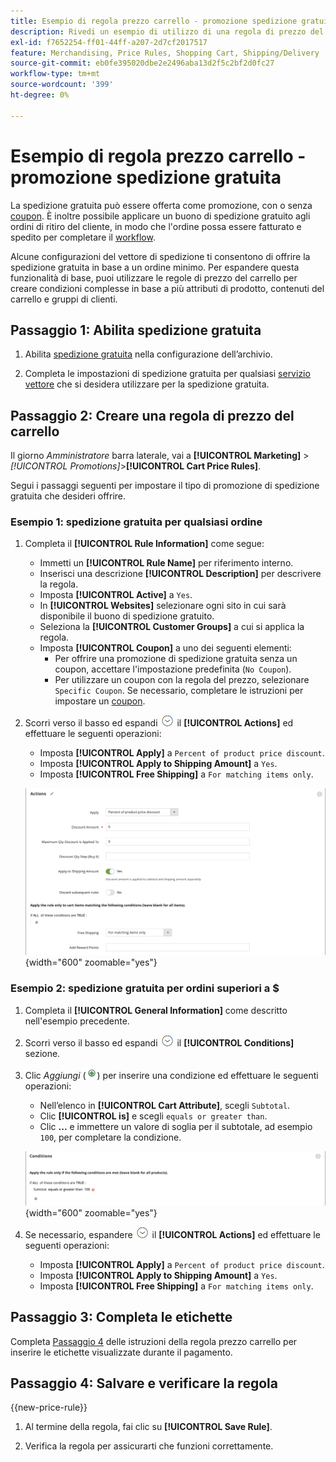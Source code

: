 ```yaml
---
title: Esempio di regola prezzo carrello - promozione spedizione gratuita
description: Rivedi un esempio di utilizzo di una regola di prezzo del carrello per offrire la spedizione gratuita.
exl-id: f7652254-ff01-44ff-a207-2d7cf2017517
feature: Merchandising, Price Rules, Shopping Cart, Shipping/Delivery
source-git-commit: eb0fe395020dbe2e2496aba13d2f5c2bf2d0fc27
workflow-type: tm+mt
source-wordcount: '399'
ht-degree: 0%

---
```


# Esempio di regola prezzo carrello - promozione spedizione gratuita

La spedizione gratuita può essere offerta come promozione, con o senza [coupon](price-rules-cart-coupon.md). È inoltre possibile applicare un buono di spedizione gratuito agli ordini di ritiro del cliente, in modo che l&#39;ordine possa essere fatturato e spedito per completare il [workflow](../stores-purchase/order-processing.md#order-workflow-and-processing).

Alcune configurazioni del vettore di spedizione ti consentono di offrire la spedizione gratuita in base a un ordine minimo. Per espandere questa funzionalità di base, puoi utilizzare le regole di prezzo del carrello per creare condizioni complesse in base a più attributi di prodotto, contenuti del carrello e gruppi di clienti.

## Passaggio 1: Abilita spedizione gratuita

1. Abilita [spedizione gratuita](../stores-purchase/shipping-free.md) nella configurazione dell’archivio.

1. Completa le impostazioni di spedizione gratuita per qualsiasi [servizio vettore](../stores-purchase/carriers.md) che si desidera utilizzare per la spedizione gratuita.

## Passaggio 2: Creare una regola di prezzo del carrello

Il giorno _Amministratore_ barra laterale, vai a **[!UICONTROL Marketing]** > _[!UICONTROL Promotions]_>**[!UICONTROL Cart Price Rules]**.

Segui i passaggi seguenti per impostare il tipo di promozione di spedizione gratuita che desideri offrire.

### Esempio 1: spedizione gratuita per qualsiasi ordine

1. Completa il **[!UICONTROL Rule Information]** come segue:

   - Immetti un **[!UICONTROL Rule Name]** per riferimento interno.
   - Inserisci una descrizione **[!UICONTROL Description]** per descrivere la regola.
   - Imposta **[!UICONTROL Active]** a `Yes`.
   - In **[!UICONTROL Websites]** selezionare ogni sito in cui sarà disponibile il buono di spedizione gratuito.
   - Seleziona la **[!UICONTROL Customer Groups]** a cui si applica la regola.
   - Imposta **[!UICONTROL Coupon]** a uno dei seguenti elementi:
      - Per offrire una promozione di spedizione gratuita senza un coupon, accettare l&#39;impostazione predefinita (`No Coupon`).
      - Per utilizzare un coupon con la regola del prezzo, selezionare `Specific Coupon`. Se necessario, completare le istruzioni per impostare un [coupon](price-rules-cart-coupon.md).

1. Scorri verso il basso ed espandi ![Selettore di espansione](../assets/icon-display-expand.png) il **[!UICONTROL Actions]** ed effettuare le seguenti operazioni:

   - Imposta **[!UICONTROL Apply]** a `Percent of product price discount`.
   - Imposta **[!UICONTROL Apply to Shipping Amount]** a `Yes`.
   - Imposta **[!UICONTROL Free Shipping]** a `For matching items only`.

   ![Regola prezzo carrello - azioni di spedizione gratuite](./assets/free-shipping-actions.png){width="600" zoomable="yes"}

### Esempio 2: spedizione gratuita per ordini superiori a $

1. Completa il **[!UICONTROL General Information]** come descritto nell&#39;esempio precedente.

1. Scorri verso il basso ed espandi ![Selettore di espansione](../assets/icon-display-expand.png) il **[!UICONTROL Conditions]** sezione.

1. Clic _Aggiungi_ (![Icona Aggiungi](../assets/icon-add-green-circle.png)) per inserire una condizione ed effettuare le seguenti operazioni:

   - Nell’elenco in **[!UICONTROL Cart Attribute]**, scegli `Subtotal`.
   - Clic **[!UICONTROL is]** e scegli `equals or greater than`.
   - Clic **...** e immettere un valore di soglia per il subtotale, ad esempio `100`, per completare la condizione.

   ![Regola prezzo carrello - Condizione](./assets/free-shipping-condition1.png){width="600" zoomable="yes"}

1. Se necessario, espandere ![Selettore di espansione](../assets/icon-display-expand.png) il **[!UICONTROL Actions]** ed effettuare le seguenti operazioni:

   - Imposta **[!UICONTROL Apply]** a `Percent of product price discount`.
   - Imposta **[!UICONTROL Apply to Shipping Amount]** a `Yes`.
   - Imposta **[!UICONTROL Free Shipping]** a `For matching items only`.

## Passaggio 3: Completa le etichette

Completa [Passaggio 4](price-rules-cart.md) delle istruzioni della regola prezzo carrello per inserire le etichette visualizzate durante il pagamento.

## Passaggio 4: Salvare e verificare la regola

{{new-price-rule}}

1. Al termine della regola, fai clic su **[!UICONTROL Save Rule]**.

1. Verifica la regola per assicurarti che funzioni correttamente.
